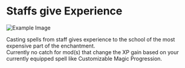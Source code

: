# Staffs give Experience

![Example Image](image.png)

Casting spells from staff gives experience to the school of the most expensive part of the enchantment.   
Currently no catch for mod(s) that change the XP gain based on your currently equipped spell like Customizable Magic Progression.
